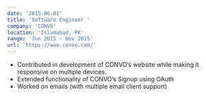 ```yaml
---
date: '2015-06-01'
title: 'Software Engineer '
company: 'CONVO'
location: 'Islamabad, PK'
range: 'Jun 2015 - Nov 2015'
url: 'https://www.convo.com/'
---
```


- Contributed in development of CONVO’s website while making it responsive on
multiple devices.
- Extended functionality of CONVO’s Signup using OAuth
- Worked on emails (with multiple email client support)
